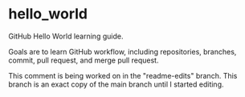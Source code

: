 # hello_world

GitHub Hello World learning guide. 

Goals are to learn GitHub workflow, including repositories, branches, commit, pull request, and merge pull request. 

This comment is being worked on in the "readme-edits" branch. This branch is an exact copy of the main branch until I started editing. 
